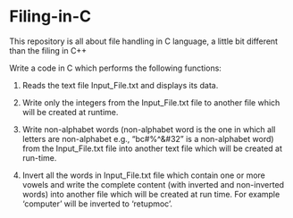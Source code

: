 # Filing-in-C
This repository is all about file handling in C language, a little bit different than the filing in C++

Write a code in C which performs the following functions:

1) Reads the text file Input_File.txt and displays its data.

2) Write only the integers from the Input_File.txt file to another file which will be created at runtime.

3) Write non-alphabet words (non-alphabet word is the one in which all letters are non-alphabet e.g., “bc#$%#456#” is not an alphabet word but “$%^&amp;#32” is a non-alphabet word) from the Input_File.txt file into another text file which will be created at run-time.

4) Invert all the words in Input_File.txt file which contain one or more vowels and write the complete content (with inverted and non-inverted words) into another file which will be created at run time. For example ‘computer’ will be inverted to ‘retupmoc’.


